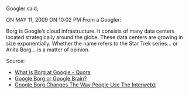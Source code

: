 


Googler said,

ON MAY 11, 2009 ON 10:02 PM
From a Googler:

Borg is Google’s cloud infrastructure. It consists of many data centers located strategically around the globe. These data centers are growing in size exponentially. Whether the name refers to the Star Trek series… or Anita Borg… is a matter of opinion.

Source:
* [What is Borg at Google - Quora](http://www.quora.com/What-is-Borg-at-Google)
* [Google Borg or Google Brain?](http://it.toolbox.com/blogs/managing-infosec/google-borg-or-google-brain-10174)
* [Google Borg Changes The Way People Use The Interwebz](http://www.linuxgram.com/2013/03/google-borg-changes-the-way-people-use-the-interwebz/)
